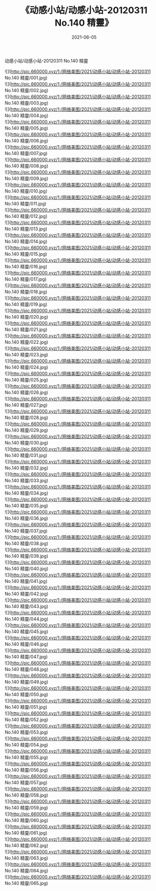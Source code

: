 ﻿---
layout: post
title:  《动感小站/动感小站-20120311 No.140 精靈》
date:   2021-06-05
img: http://pic.660000.xyz/1:/网络美图/2021/动感小站/动感小站-20120311 No.140 精靈/000.jpg
categories: [美女, 清纯, 唯美]
---

动感小站/动感小站-20120311 No.140 精靈

 ![](http://pic.660000.xyz/1:/网络美图/2021/动感小站/动感小站-20120311 No.140 精靈/001.jpg) <br>![](http://pic.660000.xyz/1:/网络美图/2021/动感小站/动感小站-20120311 No.140 精靈/002.jpg) <br>![](http://pic.660000.xyz/1:/网络美图/2021/动感小站/动感小站-20120311 No.140 精靈/003.jpg) <br>![](http://pic.660000.xyz/1:/网络美图/2021/动感小站/动感小站-20120311 No.140 精靈/004.jpg) <br>![](http://pic.660000.xyz/1:/网络美图/2021/动感小站/动感小站-20120311 No.140 精靈/005.jpg) <br>![](http://pic.660000.xyz/1:/网络美图/2021/动感小站/动感小站-20120311 No.140 精靈/006.jpg) <br>![](http://pic.660000.xyz/1:/网络美图/2021/动感小站/动感小站-20120311 No.140 精靈/007.jpg) <br>![](http://pic.660000.xyz/1:/网络美图/2021/动感小站/动感小站-20120311 No.140 精靈/008.jpg) <br>![](http://pic.660000.xyz/1:/网络美图/2021/动感小站/动感小站-20120311 No.140 精靈/009.jpg) <br>![](http://pic.660000.xyz/1:/网络美图/2021/动感小站/动感小站-20120311 No.140 精靈/010.jpg) <br>![](http://pic.660000.xyz/1:/网络美图/2021/动感小站/动感小站-20120311 No.140 精靈/011.jpg) <br>![](http://pic.660000.xyz/1:/网络美图/2021/动感小站/动感小站-20120311 No.140 精靈/012.jpg) <br>![](http://pic.660000.xyz/1:/网络美图/2021/动感小站/动感小站-20120311 No.140 精靈/013.jpg) <br>![](http://pic.660000.xyz/1:/网络美图/2021/动感小站/动感小站-20120311 No.140 精靈/014.jpg) <br>![](http://pic.660000.xyz/1:/网络美图/2021/动感小站/动感小站-20120311 No.140 精靈/015.jpg) <br>![](http://pic.660000.xyz/1:/网络美图/2021/动感小站/动感小站-20120311 No.140 精靈/016.jpg) <br>![](http://pic.660000.xyz/1:/网络美图/2021/动感小站/动感小站-20120311 No.140 精靈/017.jpg) <br>![](http://pic.660000.xyz/1:/网络美图/2021/动感小站/动感小站-20120311 No.140 精靈/018.jpg) <br>![](http://pic.660000.xyz/1:/网络美图/2021/动感小站/动感小站-20120311 No.140 精靈/019.jpg) <br>![](http://pic.660000.xyz/1:/网络美图/2021/动感小站/动感小站-20120311 No.140 精靈/020.jpg) <br>![](http://pic.660000.xyz/1:/网络美图/2021/动感小站/动感小站-20120311 No.140 精靈/021.jpg) <br>![](http://pic.660000.xyz/1:/网络美图/2021/动感小站/动感小站-20120311 No.140 精靈/022.jpg) <br>![](http://pic.660000.xyz/1:/网络美图/2021/动感小站/动感小站-20120311 No.140 精靈/023.jpg) <br>![](http://pic.660000.xyz/1:/网络美图/2021/动感小站/动感小站-20120311 No.140 精靈/024.jpg) <br>![](http://pic.660000.xyz/1:/网络美图/2021/动感小站/动感小站-20120311 No.140 精靈/025.jpg) <br>![](http://pic.660000.xyz/1:/网络美图/2021/动感小站/动感小站-20120311 No.140 精靈/026.jpg) <br>![](http://pic.660000.xyz/1:/网络美图/2021/动感小站/动感小站-20120311 No.140 精靈/027.jpg) <br>![](http://pic.660000.xyz/1:/网络美图/2021/动感小站/动感小站-20120311 No.140 精靈/028.jpg) <br>![](http://pic.660000.xyz/1:/网络美图/2021/动感小站/动感小站-20120311 No.140 精靈/029.jpg) <br>![](http://pic.660000.xyz/1:/网络美图/2021/动感小站/动感小站-20120311 No.140 精靈/030.jpg) <br>![](http://pic.660000.xyz/1:/网络美图/2021/动感小站/动感小站-20120311 No.140 精靈/031.jpg) <br>![](http://pic.660000.xyz/1:/网络美图/2021/动感小站/动感小站-20120311 No.140 精靈/032.jpg) <br>![](http://pic.660000.xyz/1:/网络美图/2021/动感小站/动感小站-20120311 No.140 精靈/033.jpg) <br>![](http://pic.660000.xyz/1:/网络美图/2021/动感小站/动感小站-20120311 No.140 精靈/034.jpg) <br>![](http://pic.660000.xyz/1:/网络美图/2021/动感小站/动感小站-20120311 No.140 精靈/035.jpg) <br>![](http://pic.660000.xyz/1:/网络美图/2021/动感小站/动感小站-20120311 No.140 精靈/036.jpg) <br>![](http://pic.660000.xyz/1:/网络美图/2021/动感小站/动感小站-20120311 No.140 精靈/037.jpg) <br>![](http://pic.660000.xyz/1:/网络美图/2021/动感小站/动感小站-20120311 No.140 精靈/038.jpg) <br>![](http://pic.660000.xyz/1:/网络美图/2021/动感小站/动感小站-20120311 No.140 精靈/039.jpg) <br>![](http://pic.660000.xyz/1:/网络美图/2021/动感小站/动感小站-20120311 No.140 精靈/040.jpg) <br>![](http://pic.660000.xyz/1:/网络美图/2021/动感小站/动感小站-20120311 No.140 精靈/041.jpg) <br>![](http://pic.660000.xyz/1:/网络美图/2021/动感小站/动感小站-20120311 No.140 精靈/042.jpg) <br>![](http://pic.660000.xyz/1:/网络美图/2021/动感小站/动感小站-20120311 No.140 精靈/043.jpg) <br>![](http://pic.660000.xyz/1:/网络美图/2021/动感小站/动感小站-20120311 No.140 精靈/044.jpg) <br>![](http://pic.660000.xyz/1:/网络美图/2021/动感小站/动感小站-20120311 No.140 精靈/045.jpg) <br>![](http://pic.660000.xyz/1:/网络美图/2021/动感小站/动感小站-20120311 No.140 精靈/046.jpg) <br>![](http://pic.660000.xyz/1:/网络美图/2021/动感小站/动感小站-20120311 No.140 精靈/047.jpg) <br>![](http://pic.660000.xyz/1:/网络美图/2021/动感小站/动感小站-20120311 No.140 精靈/048.jpg) <br>![](http://pic.660000.xyz/1:/网络美图/2021/动感小站/动感小站-20120311 No.140 精靈/049.jpg) <br>![](http://pic.660000.xyz/1:/网络美图/2021/动感小站/动感小站-20120311 No.140 精靈/050.jpg) <br>![](http://pic.660000.xyz/1:/网络美图/2021/动感小站/动感小站-20120311 No.140 精靈/051.jpg) <br>![](http://pic.660000.xyz/1:/网络美图/2021/动感小站/动感小站-20120311 No.140 精靈/052.jpg) <br>![](http://pic.660000.xyz/1:/网络美图/2021/动感小站/动感小站-20120311 No.140 精靈/053.jpg) <br>![](http://pic.660000.xyz/1:/网络美图/2021/动感小站/动感小站-20120311 No.140 精靈/054.jpg) <br>![](http://pic.660000.xyz/1:/网络美图/2021/动感小站/动感小站-20120311 No.140 精靈/055.jpg) <br>![](http://pic.660000.xyz/1:/网络美图/2021/动感小站/动感小站-20120311 No.140 精靈/056.jpg) <br>![](http://pic.660000.xyz/1:/网络美图/2021/动感小站/动感小站-20120311 No.140 精靈/057.jpg) <br>![](http://pic.660000.xyz/1:/网络美图/2021/动感小站/动感小站-20120311 No.140 精靈/058.jpg) <br>![](http://pic.660000.xyz/1:/网络美图/2021/动感小站/动感小站-20120311 No.140 精靈/059.jpg) <br>![](http://pic.660000.xyz/1:/网络美图/2021/动感小站/动感小站-20120311 No.140 精靈/060.jpg) <br>![](http://pic.660000.xyz/1:/网络美图/2021/动感小站/动感小站-20120311 No.140 精靈/061.jpg) <br>![](http://pic.660000.xyz/1:/网络美图/2021/动感小站/动感小站-20120311 No.140 精靈/062.jpg) <br>![](http://pic.660000.xyz/1:/网络美图/2021/动感小站/动感小站-20120311 No.140 精靈/063.jpg) <br>![](http://pic.660000.xyz/1:/网络美图/2021/动感小站/动感小站-20120311 No.140 精靈/064.jpg) <br>![](http://pic.660000.xyz/1:/网络美图/2021/动感小站/动感小站-20120311 No.140 精靈/065.jpg) <br>